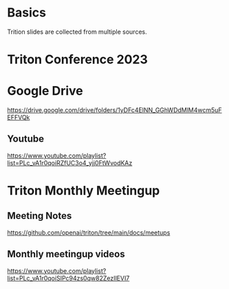 # Basics
Trition slides are collected from multiple sources.

# Triton Conference 2023

# Google Drive

https://drive.google.com/drive/folders/1yDFc4ElNN_GGhWDdMlM4wcm5uFEFFVQk

## Youtube

https://www.youtube.com/playlist?list=PLc_vA1r0qoiRZfUC3o4_yjj0FtWvodKAz


# Triton Monthly Meetingup

## Meeting Notes

https://github.com/openai/triton/tree/main/docs/meetups

## Monthly meetingup videos

https://www.youtube.com/playlist?list=PLc_vA1r0qoiSIPc94zs0qw82ZezIlEVI7
